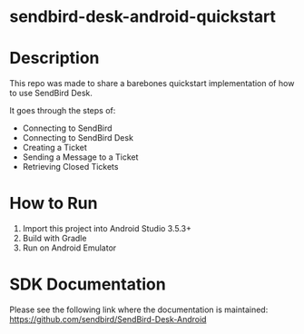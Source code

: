 # sendbird-desk-android-quickstart

# Description
This repo was made to share a barebones quickstart implementation of how to use SendBird Desk.

It goes through the steps of:
- Connecting to SendBird
- Connecting to SendBird Desk
- Creating a Ticket
- Sending a Message to a Ticket
- Retrieving Closed Tickets


# How to Run
1) Import this project into Android Studio 3.5.3+
2) Build with Gradle
3) Run on Android Emulator

# SDK Documentation
Please see the following link where the documentation is maintained:
https://github.com/sendbird/SendBird-Desk-Android
